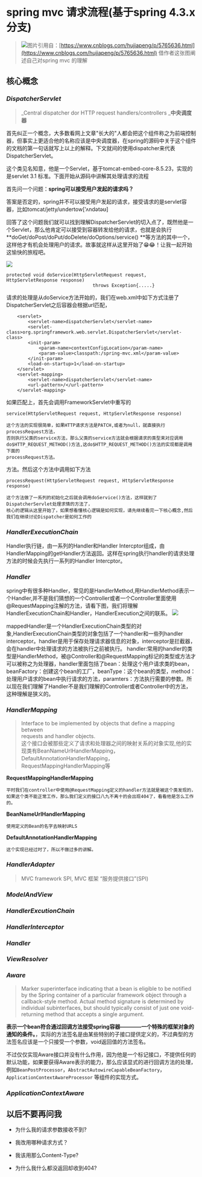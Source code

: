 # spring mvc 请求流程\(基于spring 4.3.x 分支\)

> ![](/assets/springmvc-process.jpg)图片引用自：[https://www.cnblogs.com/hujiapeng/p/5765636.html](https://www.cnblogs.com/hujiapeng/p/5765636.html) 借作者这张图阐述自己对spring mvc 的理解

## 核心概念

### _DispatcherServlet_

> _Central dispatcher dor HTTP request handlers/controllers    _**中央调度器**

首先纠正一个概念，大多数看网上文章"长大的"人都会把这个组件称之为前端控制器，但事实上更适合他的名称应该是中央调度器，在spring的源码中关于这个组件的文档的第一句话就写上以上的解释。下文就间的使用dispatcher来代表DispatcherServlet。

这个类见名知意，他是一个Servlet，基于tomcat-embed-core-8.5.23，实现的是servlet 3.1 标准。下面开始从源码中讲解其处理请求的流程

首先问一个问题：**spring可以接受用户发起的请求吗？**

答案是否定的，spring并不可以接受用户发起的请求，接受请求的是servlet容器，比如tomcat/jetty/undertow\['ʌndətəʊ\]

回答了这个问题我们就可以找到理解DispatcherServlet的切入点了，既然他是一个Servlet，那么他肯定可以接受到容器转发给他的请求，也就是会执行 **doGet/doPost/doPut/doDelete/doOptions/service\(\)  **等方法的其中一个，这样他才有机会处理用户的请求。故事就这样从这里开始了😁😂！让我一起开始这愉快的旅程吧。

![](/assets/dispatcher-servlet-uml.png)

```
protected void doService(HttpServletRequest request, HttpServletResponse response) 
                                throws Exception{.....}
```

请求的处理是从doService方法开始的，我们在web.xml中如下方式注册了DispatcherServlet之后容器会根据url匹配，

```
    <servlet>
        <servlet-name>dispatcherServlet</servlet-name>
        <servlet-class>org.springframework.web.servlet.DispatcherServlet</servlet-class>
        <init-param>
            <param-name>contextConfigLocation</param-name>
            <param-value>classpath:/spring-mvc.xml</param-value>
        </init-param>
        <load-on-startup>1</load-on-startup>
    </servlet>
    <servlet-mapping>
        <servlet-name>dispatcherServlet</servlet-name>
        <url-pattern>/</url-pattern>
    </servlet-mapping>
```

如果匹配上，首先会调用FrameworkServlet中重写的

```
service(HttpServletRequest request, HttpServletResponse response)

这个方法的实现很简单，如果HTTP请求方法是PATCH,或者为null，就直接执行processRequest方法，
否则执行父类的service方法，那么父类的service方法就会根据请求的类型来对应调用do$HTTP_REQUEST_METHOD()方法,这do$HTTP_REQUEST_METHOD()方法的实现都是调用下面的
processRequest方法。
```

方法。然后这个方法中调用如下方法

```
processRequest(HttpServletRequest request, HttpServletResponse response)

这个方法做了一系列的初始化之后就会调用doService()方法，这样就到了DispatcherServlet处理求情的方法了，
核心的逻辑从这里开始了，如果想看懂核心逻辑是如何实现，请先继续看完一下核心概念,然后我们在继续讨论Dispatcher是如何工作的
```
### _HandlerExecutionChain_
Handler执行链，由一系列的Handler和Handler Intercptor组成，由HandlerMapping的getHandler方法返回。这样在spring执行handler的请求处理方法的时候会先执行一系列的Handler Intercptor。

### _Handler_
spring中有很多种Handler，常见的是HandlerMethod,用HandlerMethod表示一个Handler,并不是我们猜想的一个Controller或者一个Controller里面使用@RequestMapping注解的方法，请看下图，我们将理解HandlerExecutionChain和Handler，HandlerExecution之间的联系。
![](/assets/handler-chain.png)

mappedHandler是一个HandlerExecutionChain类型的对象,HandlerExecutionChain类型的对象包括了一个handler和一些列handler interceptor。handler是用于保存处理请求器信息的对象，interceptor是拦截器，会在handler中处理请求的方法被执行之前被执行。
handler:常用的handler的类型是HandlerMethod，被@Controller和@RequestMapping标记的类型或方法才可以被称之为处理器，handler里面包括了bean：处理这个用户请求类的bean，beanFactory：创建这个bean的工厂，beanType：这个bean的类型，method：处理用户请求的bean中执行请求的方法，paramters：方法执行需要的参数。所以现在我们理解了Handler不是我们理解的Controller或者Controller中的方法，这种理解是狭义的。


### _HandlerMapping_

> Interface to be implemented by objects that define a mapping between  
>  requests and handler objects.  
>  这个接口会被那些定义了请求和处理器之间的映射关系的对象实现,他的实现类有BeanNameUrlHandlerMapping，DefaultAnnotationHandlerMapping，RequestMappingHandlerMapping等

**RequestMappingHandlerMapping**
    
    平时我们在controller中使用@RequestMapping定义的handler方法就是被这个类发现的，
    如果这个类不能正常工作，那么我们定义的接口八九不离十的会出现404了，看看他是怎么工作的。
**BeanNameUrlHandlerMapping**
    
    使用定义的Bean的名字去映射URLS

**DefaultAnnotationHandlerMapping**

    这个实现已经过时了，所以不做过多的讲解。

### _HandlerAdapter_
> MVC framework SPI, MVC 框架 “服务提供接口”(SPI)
### _ModelAndView_

### _HandlerExcutionChain_

### _HandlerInterceptor_

### _Handler_

### _ViewResolver_

### _Aware_
>Marker superinterface indicating that a bean is eligible to be
notified by the Spring container of a particular framework object
through a callback-style method. Actual method signature is
determined by individual subinterfaces, but should typically
consist of just one void-returning method that accepts a single
argument.

**表示一个bean符合通过回调方法接受spring容器————一个特殊的框架对象的通知的条件。**，实际的方法签名是由某些特别的子接口提供定义的，不过典型的方法签名应该是一个只接受一个参数，void返回值的方法签名。

不过仅仅实现Aware接口并没有什么作用，因为他是一个标记接口，不提供任何的默认功能，如果要获得Aware表示的能力，那么应该显式的进行回调方法的处理，例如`BeanPostProcessor`，`AbstractAutowireCapableBeanFactory`，`ApplicationContextAwareProcessor` 等组件的实现方式。

### _ApplicationContextAware_

## 以后不要再问我

* 为什么我的请求参数接收不到?

* 我改用哪种请求方式？

* 我该用那么Content-Type?

* 为什么我什么都没返回却收到404?



